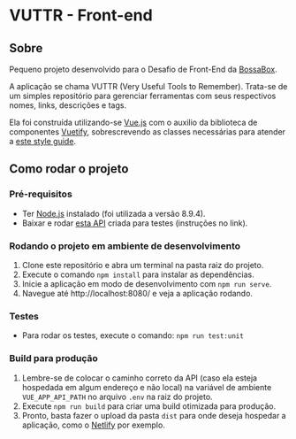 # VUTTR - Front-end

## Sobre

Pequeno projeto desenvolvido para o Desafio de Front-End da [BossaBox](https://bossabox.com/).

A aplicação se chama VUTTR (Very Useful Tools to Remember). Trata-se de um simples repositório para gerenciar ferramentas com seus respectivos nomes, links, descrições e tags.

Ela foi construída utilizando-se [Vue.js](https://vuejs.org/) com o auxilio da biblioteca de componentes [Vuetify](https://vuetifyjs.com/pt-BR/), sobrescrevendo as classes necessárias para atender a [este style guide](https://xd.adobe.com/spec/6a82c840-1813-4b23-6919-2ac91409d104-1cb3/).

## Como rodar o projeto

### Pré-requisitos

- Ter [Node.js](https://nodejs.org/en/download/) instalado (foi utilizada a versão 8.9.4).
- Baixar e rodar [esta API](https://gitlab.com/bossabox/challenge-fake-api/tree/master) criada para testes (instruções no link).

### Rodando o projeto em ambiente de desenvolvimento

1. Clone este repositório e abra um terminal na pasta raiz do projeto.
2. Execute o comando `npm install` para instalar as dependências.
3. Inicie a aplicação em modo de desenvolvimento com `npm run serve`.
4. Navegue até http://localhost:8080/ e veja a aplicação rodando.

### Testes

- Para rodar os testes, execute o comando: `npm run test:unit`

### Build para produção

1. Lembre-se de colocar o caminho correto da API (caso ela esteja hospedada em algum endereço e não local) na variável de ambiente `VUE_APP_API_PATH` no arquivo `.env` na raiz do projeto.
2. Execute `npm run build` para criar uma build otimizada para produção.
3. Pronto, basta fazer o upload da pasta `dist` para onde deseja hospedar a aplicação, como o [Netlify](https://netlify.com) por exemplo.
